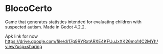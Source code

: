 # BlocoCerto
Game that generates statistics intended for evaluating children with suspected autism. Made in Godot 4.2.2.

Apk link for now https://drive.google.com/file/d/17q9RYRxtARXE4KFUuJxXK26mo14C2MYh/view?usp=sharing
